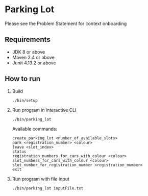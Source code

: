 # Parking Lot

Please see the Problem Statement for context onboarding

## Requirements

- JDK 8 or above
- Maven 2.4 or above
- Junit 4.13.2 or above

## How to run

1. Build
   ```
   ./bin/setup
   ```

2. Run program in interactive CLI
   ```
   ./bin/parking_lot
   ```
   Available commands:
   ```
   create_parking_lot <number_of_available_slots>
   park <registration_number> <colour>
   leave <slot_index>
   status
   registration_numbers_for_cars_with_colour <colour>
   slot_numbers_for_cars_with_colour <colour>
   slot_number_for_registration_number <registration_number>
   exit
   ```
4. Run program with file input
   ```
   ./bin/parking_lot inputFile.txt
   ```
